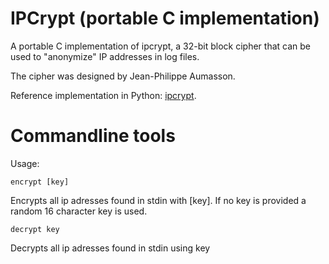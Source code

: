 
IPCrypt (portable C implementation)
===================================

A portable C implementation of ipcrypt, a 32-bit block cipher that can
be used to "anonymize" IP addresses in log files.

The cipher was designed by Jean-Philippe Aumasson.

Reference implementation in Python: [ipcrypt](https://github.com/veorq/ipcrypt).

Commandline tools
=================

Usage: 

    encrypt [key]
Encrypts all ip adresses found in stdin with [key]. If no key is provided a random 16 character key is used.


    decrypt key
Decrypts all ip adresses found in stdin using key

